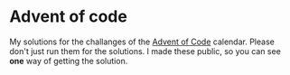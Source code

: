 # Advent of code

My solutions for the challanges of the [Advent of Code](https://adventofcode.com) calendar.
Please don't just run them for the solutions. I made these public, so you can see **one** way of getting the solution.
